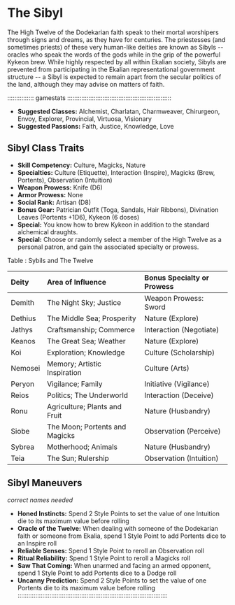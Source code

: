 # The Sibyl

The High Twelve of the Dodekarian faith speak to their mortal worshipers
through signs and dreams, as they have for centuries. The priestesses
(and sometimes priests) of these very human-like deities are known as
Sibyls -- oracles who speak the words of the gods while in the grip of
the powerful Kykeon brew. While highly respected by all within Ekalian
society, Sibyls are prevented from participating in the Ekalian
representational government structure -- a Sibyl is expected to remain
apart from the secular politics of the land, although they may advise on
matters of faith.

::::::::::::::: gamestats :::::::::::::::::::::::::::::::::::::::::::::::::::::::::::
- **Suggested Classes:** Alchemist, Charlatan, Charmweaver, Chirurgeon, Envoy, Explorer, Provincial, Virtuosa, Visionary
- **Suggested Passions:** Faith, Justice, Knowledge, Love

## Sibyl Class Traits

- **Skill Competency:** Culture, Magicks, Nature 
- **Specialties:** Culture (Etiquette), Interaction (Inspire), Magicks (Brew, Portents), Observation (Intuition)
- **Weapon Prowess:** Knife (D6)
- **Armor Prowess:** None
- **Social Rank:** Artisan (D8)
- **Bonus Gear:** Patrician Outfit (Toga, Sandals, Hair Ribbons), Divination Leaves (Portents +1D6), Kykeon (6 doses)
- **Special:** You know how to brew Kykeon in addition to the standard alchemical draughts.
- **Special:** Choose or randomly select a member of the High Twelve as a personal patron, and gain the associated specialty or prowess.

Table : Sybils and The Twelve

| Deity          | Area of Influence              | Bonus Specialty or Prowess    |
| :------------- | :----------------------------- | :---------------------------- |
| Demith         | The Night Sky; Justice         | Weapon Prowess:         Sword |
| Dethius        | The Middle Sea; Prosperity     | Nature      (Explore)         |
| Jathys         | Craftsmanship; Commerce        | Interaction (Negotiate)       |
| Keanos         | The Great Sea; Weather         | Nature      (Explore)         |
| Koi            | Exploration; Knowledge         | Culture     (Scholarship)     |
| Nemosei        | Memory; Artistic Inspiration   | Culture     (Arts)            |
| Peryon         | Vigilance; Family              | Initiative  (Vigilance)       |
| Reios          | Politics; The Underworld       | Interaction (Deceive)         |
| Ronu           | Agriculture; Plants and Fruit  | Nature      (Husbandry)       |
| Siobe          | The Moon; Portents and Magicks | Observation (Perceive)        |
| Sybrea         | Motherhood; Animals            | Nature      (Husbandry)       |
| Teia           | The Sun; Rulership             | Observation (Intuition)       |

## Sibyl Maneuvers

*correct names needed*

  - **Honed Instincts:** Spend 2 Style Points to set the value of one Intuition die to its maximum value before rolling
  - **Oracle of the Twelve:** When dealing with someone of the Dodekarian faith or someone from Ekalia, spend 1 Style Point to add Portents dice to an Inspire roll
  - **Reliable Senses:** Spend 1 Style Point to reroll an Observation roll
  - **Ritual Reliability:** Spend 1 Style Point to reroll a Magicks roll
  - **Saw That Coming:** When unarmed and facing an armed opponent, spend 1 Style Point to add Portents dice to a Dodge roll
  - **Uncanny Prediction:** Spend 2 Style Points to set the value of one Portents die to its maximum value before rolling
:::::::::::::::::::::::::::::::::::::::::::::::::::::::::::::::::::::::::::::::::::::
